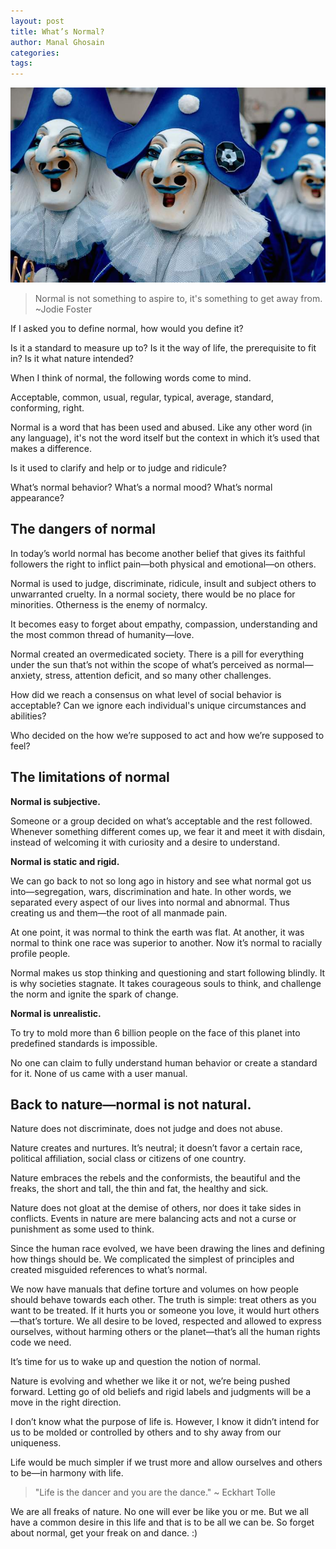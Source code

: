 ```yaml
---
layout: post
title: What’s Normal?
author: Manal Ghosain
categories:
tags:
---
```


![Masks](/images/masks.jpg)

> Normal is not something to aspire to, it's something to get away from. ~Jodie Foster

If I asked you to define normal, how would you define it? 

Is it a standard to measure up to? Is it the way of life, the prerequisite to fit in? Is it what nature intended? 

When I think of normal, the following words come to mind. 

Acceptable, common, usual, regular, typical, average, standard, conforming, right. 

Normal is a word that has been used and abused. Like any other word (in any language), it's not the word itself but the context in which it’s used that makes a difference. 

Is it used to clarify and help or to judge and ridicule? 

What’s normal behavior? What’s a normal mood? What’s normal appearance? 

## The dangers of normal 

In today’s world normal has become another belief that gives its faithful followers the right to inflict pain—both physical and emotional—on others. 

Normal is used to judge, discriminate, ridicule, insult and subject others to unwarranted cruelty. In a normal society, there would be no place for minorities. Otherness is the enemy of normalcy. 

It becomes easy to forget about empathy, compassion, understanding and the most common thread of humanity—love. 

Normal created an overmedicated society. There is a pill for everything under the sun that’s not within the scope of what’s perceived as normal—anxiety, stress, attention deficit, and so many other challenges. 

How did we reach a consensus on what level of social behavior is acceptable? Can we ignore each individual's unique circumstances and abilities? 

Who decided on the how we’re supposed to act and how we’re supposed to feel? 

## The limitations of normal

**Normal is subjective.** 

Someone or a group decided on what’s acceptable and the rest followed. Whenever something different comes up, we fear it and meet it with disdain, instead of welcoming it with curiosity and a desire to understand. 

**Normal is static and rigid.** 

We can go back to not so long ago in history and see what normal got us into—segregation, wars, discrimination and hate. In other words, we separated every aspect of our lives into normal and abnormal. Thus creating us and them—the root of all manmade pain. 

At one point, it was normal to think the earth was flat. At another, it was normal to think one race was superior to another. Now it’s normal to racially profile people. 

Normal makes us stop thinking and questioning and start following blindly. It is why societies stagnate. It takes courageous souls to think, and challenge the norm and ignite the spark of change. 

**Normal is unrealistic.** 

To try to mold more than 6 billion people on the face of this planet into predefined standards is impossible. 

No one can claim to fully understand human behavior or create a standard for it. None of us came with a user manual. 

## Back to nature—normal is not natural.

Nature does not discriminate, does not judge and does not abuse. 

Nature creates and nurtures. It’s neutral; it doesn’t favor a certain race, political affiliation, social class or citizens of one country. 

Nature embraces the rebels and the conformists, the beautiful and the freaks, the short and tall, the thin and fat, the healthy and sick. 

Nature does not gloat at the demise of others, nor does it take sides in conflicts. Events in nature are mere balancing acts and not a curse or punishment as some used to think. 

Since the human race evolved, we have been drawing the lines and defining how things should be. We complicated the simplest of principles and created misguided references to what’s normal. 

We now have manuals that define torture and volumes on how people should behave towards each other. The truth is simple: treat others as you want to be treated. If it hurts you or someone you love, it would hurt others—that’s torture. We all desire to be loved, respected and allowed to express ourselves, without harming others or the planet—that’s all the human rights code we need. 

It’s time for us to wake up and question the notion of normal. 

Nature is evolving and whether we like it or not, we’re being pushed forward. Letting go of old beliefs and rigid labels and judgments will be a move in the right direction. 

I don’t know what the purpose of life is. However, I know it didn’t intend for us to be molded or controlled by others and to shy away from our uniqueness. 

Life would be much simpler if we trust more and allow ourselves and others to be—in harmony with life. 

> "Life is the dancer and you are the dance." ~ Eckhart Tolle

We are all freaks of nature. No one will ever be like you or me. But we all have a common desire in this life and that is to be all we can be. So forget about normal, get your freak on and dance. :) 